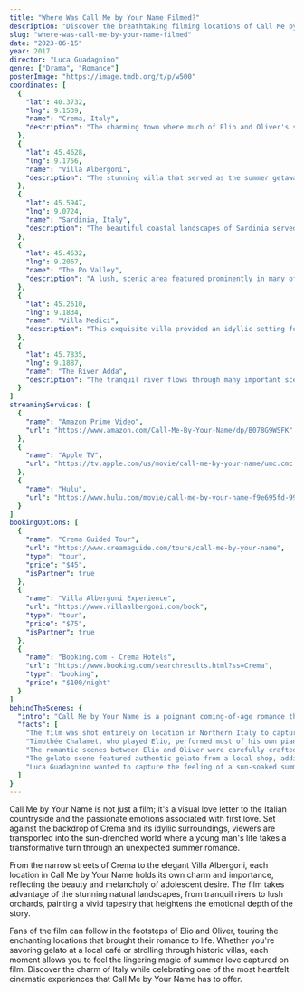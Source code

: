 ```yaml
---
title: "Where Was Call Me by Your Name Filmed?"
description: "Discover the breathtaking filming locations of Call Me by Your Name, where romance blossoms in the sun-drenched landscapes of Italy."
slug: "where-was-call-me-by-your-name-filmed"
date: "2023-06-15"
year: 2017
director: "Luca Guadagnino"
genre: ["Drama", "Romance"]
posterImage: "https://image.tmdb.org/t/p/w500"
coordinates: [
  { 
    "lat": 40.3732, 
    "lng": 9.1539, 
    "name": "Crema, Italy", 
    "description": "The charming town where much of Elio and Oliver's story unfolds, featuring picturesque streets and stunning architecture."
  },
  { 
    "lat": 45.4628, 
    "lng": 9.1756, 
    "name": "Villa Albergoni", 
    "description": "The stunning villa that served as the summer getaway for the characters, showcasing classic Italian elegance."
  },
  { 
    "lat": 45.5947, 
    "lng": 9.0724, 
    "name": "Sardinia, Italy", 
    "description": "The beautiful coastal landscapes of Sardinia served as a stunning backdrop for key scenes in the film."
  },
  { 
    "lat": 45.4632, 
    "lng": 9.2067, 
    "name": "The Po Valley", 
    "description": "A lush, scenic area featured prominently in many of the film's outdoor sequences."
  },
  { 
    "lat": 45.2610, 
    "lng": 9.1834, 
    "name": "Villa Medici", 
    "description": "This exquisite villa provided an idyllic setting for character interactions and emotional revelations."
  },
  { 
    "lat": 45.7835, 
    "lng": 9.1887, 
    "name": "The River Adda", 
    "description": "The tranquil river flows through many important scenes, representing the beauty of fleeting moments."
  }
]
streamingServices: [
  {
    "name": "Amazon Prime Video",
    "url": "https://www.amazon.com/Call-Me-By-Your-Name/dp/B078G9WSFK"
  },
  {
    "name": "Apple TV",
    "url": "https://tv.apple.com/us/movie/call-me-by-your-name/umc.cmc.70jiqi0pn0345e8ab65rdz08g"
  },
  {
    "name": "Hulu",
    "url": "https://www.hulu.com/movie/call-me-by-your-name-f9e695fd-990d-4695-b456-d8963c8cdab2"
  }
]
bookingOptions: [
  {
    "name": "Crema Guided Tour",
    "url": "https://www.creamaguide.com/tours/call-me-by-your-name",
    "type": "tour",
    "price": "$45",
    "isPartner": true
  },
  {
    "name": "Villa Albergoni Experience",
    "url": "https://www.villaalbergoni.com/book",
    "type": "tour",
    "price": "$75",
    "isPartner": true
  },
  {
    "name": "Booking.com - Crema Hotels",
    "url": "https://www.booking.com/searchresults.html?ss=Crema",
    "type": "booking",
    "price": "$100/night"
  }
]
behindTheScenes: {
  "intro": "Call Me by Your Name is a poignant coming-of-age romance that captures the essence of summer love in 1980s Italy. The film's enchanting locations serve not only as a backdrop but also as a character in its own right, conveying the emotions and complexities of the protagonists' relationship.",
  "facts": [
    "The film was shot entirely on location in Northern Italy to capture the authentic essence of the region.",
    "Timothée Chalamet, who played Elio, performed most of his own piano pieces in the film, showcasing his musical talent.",
    "The romantic scenes between Elio and Oliver were carefully crafted to reflect the character's emotional states, using the beautiful surroundings to enhance their connection.",
    "The gelato scene featured authentic gelato from a local shop, adding to the film's cinematic authenticity.",
    "Luca Guadagnino wanted to capture the feeling of a sun-soaked summer while exploring themes of love, self-discovery, and heartache."
  ]
}
---
```


<CallMeByYourNameGuide />

Call Me by Your Name is not just a film; it's a visual love letter to the Italian countryside and the passionate emotions associated with first love. Set against the backdrop of Crema and its idyllic surroundings, viewers are transported into the sun-drenched world where a young man's life takes a transformative turn through an unexpected summer romance.

From the narrow streets of Crema to the elegant Villa Albergoni, each location in Call Me by Your Name holds its own charm and importance, reflecting the beauty and melancholy of adolescent desire. The film takes advantage of the stunning natural landscapes, from tranquil rivers to lush orchards, painting a vivid tapestry that heightens the emotional depth of the story.

Fans of the film can follow in the footsteps of Elio and Oliver, touring the enchanting locations that brought their romance to life. Whether you're savoring gelato at a local café or strolling through historic villas, each moment allows you to feel the lingering magic of summer love captured on film. Discover the charm of Italy while celebrating one of the most heartfelt cinematic experiences that Call Me by Your Name has to offer.